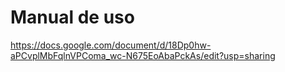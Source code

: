 
# Manual de uso

https://docs.google.com/document/d/18Dp0hw-aPCvplMbFqlnVPComa_wc-N675EoAbaPckAs/edit?usp=sharing
